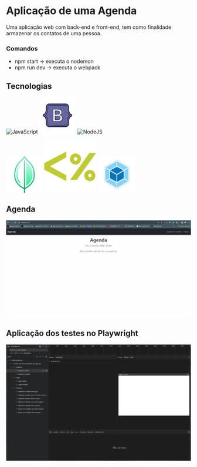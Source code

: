 # Aplicação de uma Agenda

Uma aplicação web com back-end e front-end, tem como finalidade armazenar os contatos de uma pessoa.

### Comandos
 * npm start -> executa o nodemon
 * npm run dev -> executa o webpack


## Tecnologias

![JavaScript](https://cdn-icons-png.flaticon.com/128/3097/3097978.png)
![BootStrap](logoImgs/BootStrap.png)
![NodeJS](https://cdn-icons-png.flaticon.com/128/919/919825.png)

![MongoDB](logoImgs/MongoDB.png)
![EJS](logoImgs/EJS.png)
![WebPack](logoImgs/webpack.png)

## Agenda

![AgendaDemo](logoImgs/AgendaDemo.gif)

## Aplicação dos testes no Playwright

![Testes](/logoImgs/testesPlaywright.gif)